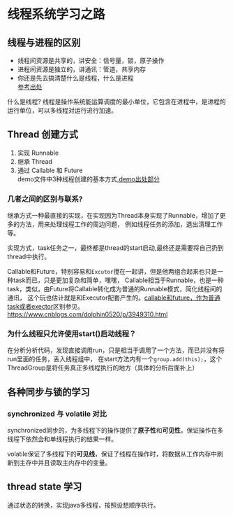 # 线程系统学习之路

## 线程与进程的区别
* 线程间资源是共享的，讲安全：信号量，锁，原子操作
* 进程间资源是独立的，讲通讯：管道，共享内存
* 你还是先去搞清楚什么是线程，什么是进程<br/>
[参考出处](https://www.zhihu.com/question/31843830)

什么是线程?
线程是操作系统能运算调度的最小单位，它包含在进程中，是进程的运行单位，可以多线程对运行进行加速。

## Thread 创建方式
1. 实现 Runnable
2. 继承 Thread
3. 通过 Callable 和 Future    <br>
demo文件中3种线程创建的基本方式,[demo出处部分](http://www.runoob.com/java/java-multithreading.html)

### 几者之间的区别与联系?
继承方式一种最直接的实现，在实现因为Thread本身实现了Runnable，增加了更多的方法，用来处理线程工作的周边问题，
例如线程任务的添加，退出清理工作等。

实现方式，task任务之一，最终都是thread的start启动,最终还是需要将自己扔到thread中执行。

Callable和Future，特别容易和`Excutor`搅在一起讲，但是他两组合起来也只是一种task而已，只是更加复杂和简单，嘿嘿，
Callable相当于Runnable，也是一种task，类似，由Future将Callable转化成为普通的Runnable模式，简化线程间的通讯，
这个玩也估计就是和Executor配套产生的。[callable和future，作为普通task或者exector](http://blog.csdn.net/ghsau/article/details/7451464)区别参见。
https://www.cnblogs.com/dolphin0520/p/3949310.html


### 为什么线程只允许使用start()启动线程？
在分析分析代码，发现直接调用run，只是相当于调用了一个方法，而已并没有将run里面的任务，丢入线程组中，
在start方法内有一个`group.add(this);`，这个ThreadGroup是将任务真正多线程执行的地方（具体的分析后面补上）


## 各种同步与锁的学习

### synchronized 与 volatile 对比

synchronized同步的，为多线程下的操作提供了**原子性**和**可见性**，保证操作在多线程下依然会和单线程执行的结果一样。

volatile保证了多线程下的**可见线**，保证了线程在操作时，将数据从工作内存中刷新到主存中并且读取主内存中的变量。


## thread state 学习
通过状态的转换，实现java多线程，按照设想顺序执行。


